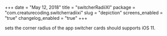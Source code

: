 +++
date = "May 12, 2018"
title = "switcherRadiiXI"
package = "com.creaturecoding.switcherradiixi"
slug = "depiction"
screens_enabled = "true"
changelog_enabled = "true"
+++

sets the corner radius of the app switcher cards
should supports iOS 11.